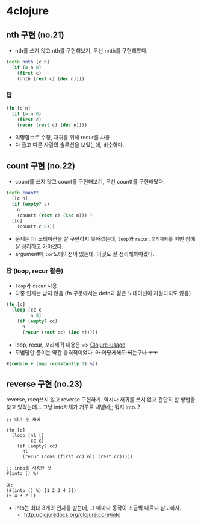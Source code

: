 # 4clojure

## nth 구현 \(no.21\)

* nth를 쓰지 않고 nth를 구현해보기, 우선 nnth를 구현해봤다.

```clojure
(defn nnth [c n]
  (if (= n 0)
    (first c)
    (nnth (rest c) (dec n))))
```

### 답

```clojure
(fn [c n]
  (if (= n 0)
    (first c)
    (recur (rest c) (dec n))))
```

* 익명함수로 수정, 재귀를 위해 recur를 사용
* 다 풀고 다른 사람의 솔루션을 보았는데, 비슷하다.

## count 구현 \(no.22\)

* count를 쓰지 않고 count를 구현해보기, 우선 countt를 구현해봤다.

```clojure
(defn countt
  ([c n]
  (if (empty? c)
    n
    (countt (rest c) (inc n))) )
  ([c]
    (countt c 0)))
```

* 문제는 fn 노테이션을 잘 구현하지 못하겠는데, `loop`과 `recur`, `꼬리재귀`를 이번 참에 잘 정리하고 가야겠다.
* argument에 `:or`노테이션이 있는데, 이것도 잘 정리해봐야겠다.

### 답 (loop, recur 활용)

* `loop`과 `recur` 사용
* 다중 인자는 받지 않음 (fn 구문에서는 defn과 같은 노테이션이 지원되지도 않음)

```clojure
(fn [c]
  (loop [cc c
         n 0]
    (if (empty? cc)
      n
      (recur (rest cc) (inc n)))))
```

* loop, recur, 꼬리재귀 내용은 => [Clojure-usage](https://dalzony.gitbooks.io/til/content/clojure/usage.html)
* 모범답안 풀이는 약간 충격적이었다. ~~아 이렇게해도 되는구나 ㅜㅜ~~

```clojure
#(reduce + (map (constantly 1) %))
```


## reverse 구현 \(no.23\)

reverse, rseq쓰지 않고 reverse 구현하기.
역시나 재귀를 쓰지 않고 간단히 할 방법을 찾고 있었는데... 그냥 into자체가 거꾸로 내뱉네;;
뭐지 into..?

```
;; 내가 푼 재귀

(fn [c]
  (loop [nl []
         cc c]
    (if (empty? cc)
      nl
      (recur (cons (first cc) nl) (rest cc)))))
```

```
;; into를 사용한 것
#(into () %)

예:
(#(into () %) [1 2 3 4 5])
(5 4 3 2 1)
```

- into는 최대 3개의 인자를 받는데, 그 때마다 동작이 조금씩 다르니 참고하자.
  - http://clojuredocs.org/clojure.core/into
